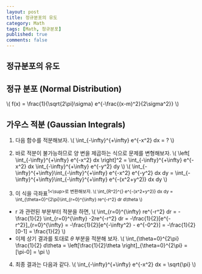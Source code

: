 ```yaml
---
layout: post
title: 정규분포의 유도
category: Math
tags: [Math, 정규분포]
published: true
comments: false
---
```


정규분포의 유도
---


## 정규 분포 \(Normal Distribution\) 

\\( f(x) = \frac{1}{\sqrt{2\pi}\sigma} e^{-\frac{(x-m)^2}{2\sigma^2}} \\)

## 가우스 적분 \(Gaussian Integrals\)

1. 다음 함수를 적분해보자.
\\( \int\_{-\infty}^{+\infty} e^{-x^2} dx = ? \\)

2. 바로 적분이 불가능하므로 양 변을 제곱하는 식으로 문제를 변형해보자.
\\( \left[ \int\_{-\infty}^{+\infty} e^{-x^2} dx \right]^2 = \\int\_{-\infty}^{+\infty} e^{-x^2} dx \int\_{-\infty}^{+\infty} e^{-y^2} dy \\)
\\( \int\_{-\infty}^{+\infty}\int\_{-\infty}^{+\infty} e^{-x^2} e^{-y^2} dx dy = \int\_{-\infty}^{+\infty}\int\_{-\infty}^{+\infty} e^{-(x^2+y^2)} dx dy  \\)

3. 이 식을 극좌표<sup>1<\sup>로 변환해보자.
\\( \int\_{R^2}^{} e^{-(x^2+y^2)} dx dy = \int\_{\theta=0}^{2\pi}\int\_{r=0}^{\infty} re^{-r^2} dr d\theta \\)
 - r 과 관련된 부분부터 적분을 하면, 
\\( \int\_{r=0}^{\infty} re^{-r^2} dr = -\frac{1}{2} \int\_{r=0}^{\infty} -2re^{-r^2} dr = -\frac{1}{2}[e^{-r^2}]\_{r=0}^{\infty} = -\frac{1}{2}[e^{-\infty^2} - e^{-0^2}] = -\frac{1}{2}[0-1] = \frac{1}{2} \\) 
 - 이제 상기 결과를 토대로 $\theta$ 부분을 적분해 보자. 
\\( \int\_{\theta=0}^{2\pi} \frac{1}{2} d\theta = \left[\frac{1}{2}\theta \right]\_{\theta=0}^{2\pi} = [\pi-0] = \pi \\)

4. 최종 결과는 다음과 같다.
\\( \int\_{-\infty}^{+\infty} e^{-x^2} dx = \sqrt{\pi} \\)
